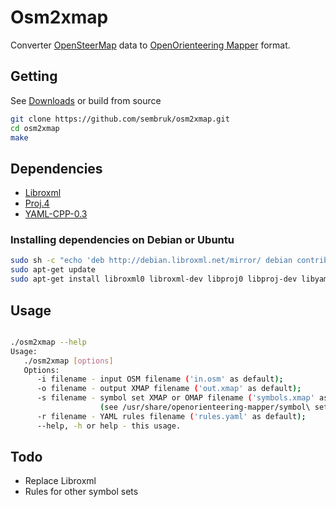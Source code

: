 # **Osm2xmap**

Converter [OpenSteerMap](http://www.openstreetmap.org) data to [OpenOrienteering Mapper](https://github.com/OpenOrienteering/mapper) format.

## Getting

See [Downloads](https://github.com/sembruk/osm2xmap/releases) or build from source

```bash
git clone https://github.com/sembruk/osm2xmap.git
cd osm2xmap
make
```

## Dependencies

* [Libroxml](http://www.libroxml.net/)
* [Proj.4](https://github.com/OSGeo/proj.4)
* [YAML-CPP-0.3](https://github.com/jbeder/yaml-cpp)

### Installing dependencies on Debian or Ubuntu

```bash
sudo sh -c "echo 'deb http://debian.libroxml.net/mirror/ debian contrib' > /etc/apt/sources.list.d/libroxml.list"
sudo apt-get update
sudo apt-get install libroxml0 libroxml-dev libproj0 libproj-dev libyaml-cpp0.3 libyaml-cpp0.3-dev
```

## Usage

```bash

./osm2xmap --help
Usage:
   ./osm2xmap [options]
   Options:
      -i filename - input OSM filename ('in.osm' as default);
      -o filename - output XMAP filename ('out.xmap' as default);
      -s filename - symbol set XMAP or OMAP filename ('symbols.xmap' as default)
                    (see /usr/share/openorienteering-mapper/symbol\ sets/);
      -r filename - YAML rules filename ('rules.yaml' as default);
      --help, -h or help - this usage.
```

## Todo

* Replace Libroxml
* Rules for other symbol sets
